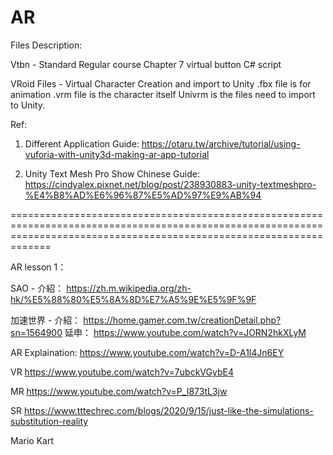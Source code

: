 # AR

Files Description:

Vtbn - Standard Regular course Chapter 7 virtual button C# script

VRoid Files - Virtual Character Creation and import to Unity
              .fbx file is for animation
              .vrm file is the character itself
              Univrm is the files need to import to Unity.
              
             
Ref:

1. Different Application Guide:
https://otaru.tw/archive/tutorial/using-vuforia-with-unity3d-making-ar-app-tutorial

2. Unity Text Mesh Pro Show Chinese Guide:
https://cindyalex.pixnet.net/blog/post/238930883-unity-textmeshpro-%E4%B8%AD%E6%96%87%E5%AD%97%E9%AB%94

=========================================================================================================================================================================

AR lesson 1：

SAO - 介紹：
https://zh.m.wikipedia.org/zh-hk/%E5%88%80%E5%8A%8D%E7%A5%9E%E5%9F%9F

加速世界 - 介紹：
https://home.gamer.com.tw/creationDetail.php?sn=1564900
延申：
https://www.youtube.com/watch?v=JORN2hkXLyM

AR Explaination:
https://www.youtube.com/watch?v=D-A1l4Jn6EY

VR 
https://www.youtube.com/watch?v=7ubckVGybE4

MR
https://www.youtube.com/watch?v=P_I873tL3jw

SR
https://www.tttechrec.com/blogs/2020/9/15/just-like-the-simulations-substitution-reality

Mario Kart
